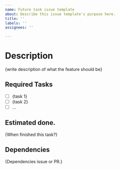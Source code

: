 ```yaml
---
name: Future task issue template
about: Describe this issue template's purpose here.
title: ''
labels: ''
assignees: ''

---
```


# Description
{write description of what the feature should be}

## Required Tasks
- [ ] {task 1}
- [ ] {task 2}
- [ ] ...

## Estimated done.
{When finished this task?}

## Dependencies
{Dependencies issue or PR.}

